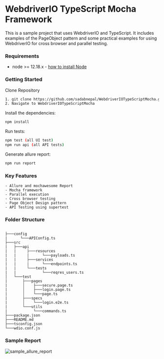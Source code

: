 # WebdriverIO TypeScript Mocha Framework
This is a sample project that uses WebdriverIO and TypeScript. It includes examples of the PageObject pattern and some practical examples for using WebdriverIO for cross browser and parallel testing.

### Requirements
-   node >= 12.18.x - [how to install Node](https://nodejs.org/en/download/)

### Getting Started
Clone Repository
```bash
1. git clone https://github.com/sadabnepal/WebdriverIOTypeScriptMocha.git
2. Navigate to WebdriverIOTypeScriptMocha
```

Install the dependencies:
```bash
npm install
```

Run tests:
```bash
npm test (all UI test)
npm run api (all API tests)
```

Generate allure report:
```bash
npm run report
```
### Key Features
	- Allure and mochawesome Report
	- Mocha framework
	- Parallel execution
	- Cross browser testing
	- Page Object Design pattern
	- API Testing using supertest

### Folder Structure
```

├───config
|      └───APIConfig.ts
├───src
|   ├───api
|   |     ├───resources
|   |     |      └───payloads.ts
|   |     ├───services
|   |     |      └───endpoints.ts
|   |     └───tests
|   |            └───reqres_users.ts
│   └───test
|	    ├───pages
|	    │  	 ├───secure.page.ts
|	    │	 ├───login.page.ts
|	    │	 └───page.ts
|	    ├───specs
|	    │    └───login.e2e.ts
|	    └───utils
|	         └───commands.ts
├───package.json
├───README.md
├───tsconfig.json
└───wdio.conf.js
```
	
### Sample Report
![sample_allure_report](https://user-images.githubusercontent.com/65847528/111063152-129a4c80-84d3-11eb-953e-a8e93a570ae5.png)
